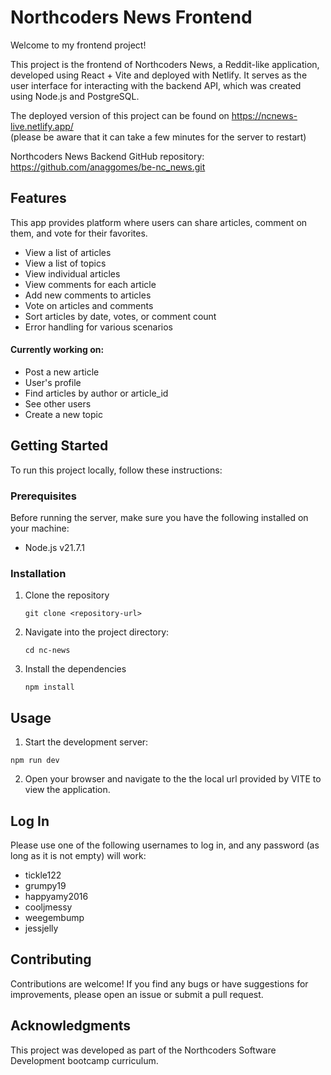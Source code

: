 # Northcoders News Frontend

Welcome to my frontend project!

This project is the frontend of Northcoders News, a Reddit-like application, developed using React + Vite and deployed with Netlify. It serves as the user interface for interacting with the backend API, which was created using Node.js and PostgreSQL.

The deployed version of this project can be found on https://ncnews-live.netlify.app/
<br>(please be aware that it can take a few minutes for the server to restart)

Northcoders News Backend GitHub repository: https://github.com/anaggomes/be-nc_news.git

## Features

This app provides platform where users can share articles, comment on them, and vote for their favorites.

- View a list of articles
- View a list of topics
- View individual articles
- View comments for each article
- Add new comments to articles
- Vote on articles and comments
- Sort articles by date, votes, or comment count
- Error handling for various scenarios

#### Currently working on:

- Post a new article
- User's profile
- Find articles by author or article_id
- See other users
- Create a new topic

## Getting Started

To run this project locally, follow these instructions:

### Prerequisites

Before running the server, make sure you have the following installed on your machine:

- Node.js v21.7.1

### Installation

1. Clone the repository

   `git clone <repository-url>`

2. Navigate into the project directory:

   `cd nc-news`

3. Install the dependencies

   `npm install`

## Usage

1. Start the development server:

`npm run dev`

2. Open your browser and navigate to the the local url provided by VITE to view the application.

## Log In

Please use one of the following usernames to log in, and any password (as long as it is not empty) will work:

- tickle122
- grumpy19
- happyamy2016
- cooljmessy
- weegembump
- jessjelly

## Contributing

Contributions are welcome! If you find any bugs or have suggestions for improvements, please open an issue or submit a pull request.

## Acknowledgments

This project was developed as part of the Northcoders Software Development bootcamp curriculum.
